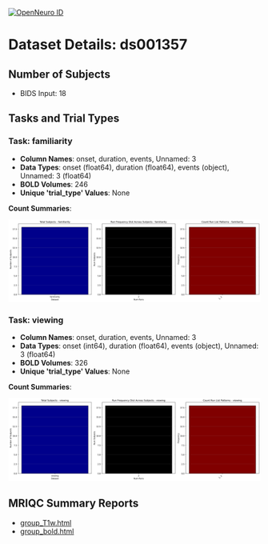 [![OpenNeuro ID](https://img.shields.io/badge/OpenNeuro_Dataset-ds001357-blue?style=for-the-badge)](https://openneuro.org/datasets/ds001357)

# Dataset Details: ds001357

## Number of Subjects
- BIDS Input: 18

## Tasks and Trial Types
### Task: familiarity
- **Column Names**: onset,  duration,  events, Unnamed: 3
- **Data Types**: onset (float64),  duration (float64),  events (object), Unnamed: 3 (float64)
- **BOLD Volumes**: 246
- **Unique 'trial_type' Values**: None

**Count Summaries**:

![familiarity familiarity_summary.png](basics_out/familiarity_summary.png)
### Task: viewing
- **Column Names**: onset,  duration,  events, Unnamed: 3
- **Data Types**: onset (int64),  duration (float64),  events (object), Unnamed: 3 (float64)
- **BOLD Volumes**: 326
- **Unique 'trial_type' Values**: None

**Count Summaries**:

![viewing viewing_summary.png](basics_out/viewing_summary.png)

## MRIQC Summary Reports
- [group_T1w.html](https://htmlpreview.github.io/?https://github.com/demidenm/openneuro_glmfitlins/blob/main/statsmodel_specs/ds001357/mriqc_summary/group_T1w.html)
- [group_bold.html](https://htmlpreview.github.io/?https://github.com/demidenm/openneuro_glmfitlins/blob/main/statsmodel_specs/ds001357/mriqc_summary/group_bold.html)
